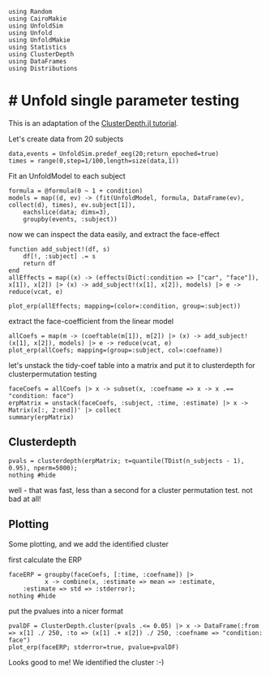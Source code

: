 ````@example eeg
using Random
using CairoMakie
using UnfoldSim
using Unfold
using UnfoldMakie
using Statistics
using ClusterDepth
using DataFrames
using Distributions
````

# # Unfold single parameter testing

This is an adaptation of the [ClusterDepth.jl tutorial](https://www.s-ccs.de/ClusterDepth.jl/dev/tutorials/eeg/).

Let's create data from 20 subjects
````@example eeg
data,events = UnfoldSim.predef_eeg(20;return_epoched=true)
times = range(0,step=1/100,length=size(data,1))
````
Fit an UnfoldModel to each subject
````@example eeg
formula = @formula(0 ~ 1 + condition)
models = map((d, ev) -> (fit(UnfoldModel, formula, DataFrame(ev), collect(d), times), ev.subject[1]),
    eachslice(data; dims=3),
    groupby(events, :subject))
````

now we can inspect the data easily, and extract the face-effect

````@example eeg
function add_subject!(df, s)
    df[!, :subject] .= s
    return df
end
allEffects = map((x) -> (effects(Dict(:condition => ["car", "face"]), x[1]), x[2]) |> (x) -> add_subject!(x[1], x[2]), models) |> e -> reduce(vcat, e)

plot_erp(allEffects; mapping=(color=:condition, group=:subject))
````

extract the face-coefficient from the linear model

````@example eeg
allCoefs = map(m -> (coeftable(m[1]), m[2]) |> (x) -> add_subject!(x[1], x[2]), models) |> e -> reduce(vcat, e)
plot_erp(allCoefs; mapping=(group=:subject, col=:coefname))
````

let's unstack the tidy-coef table into a matrix and put it to clusterdepth for clusterpermutation testing

````@example eeg
faceCoefs = allCoefs |> x -> subset(x, :coefname => x -> x .== "condition: face")
erpMatrix = unstack(faceCoefs, :subject, :time, :estimate) |> x -> Matrix(x[:, 2:end])' |> collect
summary(erpMatrix)
````

## Clusterdepth

````@example eeg
pvals = clusterdepth(erpMatrix; τ=quantile(TDist(n_subjects - 1), 0.95), nperm=5000);
nothing #hide
````

well - that was fast, less than a second for a cluster permutation test. not bad at all!

## Plotting
Some plotting, and we add the identified cluster

first calculate the ERP

````@example eeg
faceERP = groupby(faceCoefs, [:time, :coefname]) |>
          x -> combine(x, :estimate => mean => :estimate,
    :estimate => std => :stderror);
nothing #hide
````

put the pvalues into a nicer format

````@example eeg
pvalDF = ClusterDepth.cluster(pvals .<= 0.05) |> x -> DataFrame(:from => x[1] ./ 250, :to => (x[1] .+ x[2]) ./ 250, :coefname => "condition: face")
plot_erp(faceERP; stderror=true, pvalue=pvalDF)
````

Looks good to me! We identified the cluster :-)